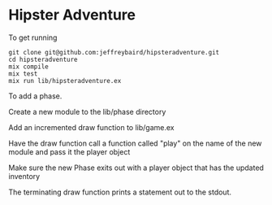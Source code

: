 Hipster Adventure
============

To get running

````
git clone git@github.com:jeffreybaird/hipsteradventure.git
cd hipsteradventure
mix compile
mix test
mix run lib/hipsteradventure.ex
````

To add a phase.

Create a new module to the lib/phase directory

Add an incremented draw function to lib/game.ex

Have the draw function call a function called "play" on the name of the new module and pass it the player object

Make sure the new Phase exits out with a player object that has the updated inventory

The terminating draw function prints a statement out to the stdout.
